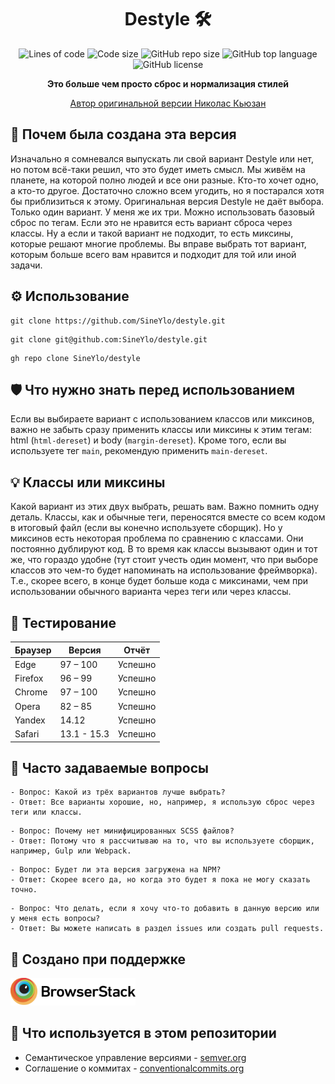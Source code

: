 <h1 align="center">Destyle 🛠</h1>

<p align="center">
  <img src="https://img.shields.io/tokei/lines/github/sineylo/destyle?color=6CBA41&style=for-the-badge" alt="Lines of code">
  <img src="https://img.shields.io/github/languages/code-size/SineYlo/destyle?color=6CBA41&style=for-the-badge" alt="Code size">
  <img src="https://img.shields.io/github/repo-size/SineYlo/destyle?color=6CBA41&style=for-the-badge" alt="GitHub repo size">
  <img src="https://img.shields.io/github/languages/top/SineYlo/destyle?color=6CBA41&style=for-the-badge" alt="GitHub top language">
  <img src="https://img.shields.io/github/license/SineYlo/destyle?color=6CBA41&style=for-the-badge" alt="GitHub license">
</p>

<p align="center">
  <b>Это больше чем просто сброс и нормализация стилей</b>
</p>

<p align="center">
  <a href="https://github.com/nicolas-cusan/destyle.css">Автор оригинальной версии Николас Кьюзан</a>
</p>

## 🌠 Почем была создана эта версия
Изначально я сомневался выпускать ли свой вариант Destyle или нет, но потом всё-таки решил, что это будет иметь смысл. Мы живём на планете, на которой полно людей и все они разные. Кто-то хочет одно, а кто-то другое. Достаточно сложно всем угодить, но я постарался хотя бы приблизиться к этому. Оригинальная версия Destyle не даёт выбора. Только один вариант. У меня же их три. Можно использовать базовый сброс по тегам. Если это не нравится есть вариант сброса через классы. Ну а если и такой вариант не подходит, то есть миксины, которые решают многие проблемы. Вы вправе выбрать тот вариант, которым больше всего вам нравится и подходит для той или иной задачи.

## ⚙️ Использование
```
git clone https://github.com/SineYlo/destyle.git
```
```
git clone git@github.com:SineYlo/destyle.git
```
```
gh repo clone SineYlo/destyle
```

## 🛡 Что нужно знать перед использованием
Если вы выбираете вариант с использованием классов или миксинов, важно не забыть сразу применить классы или миксины к этим тегам: html (`html-dereset`) и body (`margin-dereset`). Кроме того, если вы используете тег `main`, рекомендую применить `main-dereset`.

## 💡 Классы или миксины
Какой вариант из этих двух выбрать, решать вам. Важно помнить одну деталь. Классы, как и обычные теги, переносятся вместе со всем кодом в итоговый файл (если вы конечно используете сборщик). Но у миксинов есть некоторая проблема по сравнению с классами. Они постоянно дублируют код. В то время как классы вызывают один и тот же, что гораздо удобне (тут стоит учесть один момент, что при выборе классов это чем-то будет напоминать на использование фреймворка). Т.е., скорее всего, в конце будет больше кода с миксинами, чем при использовании обычного варианта через теги или через классы.

## 🚀 Тестирование

| Браузер | Версия      | Отчёт   |
|---------|-------------|---------|
| Edge    | 97 – 100    | Успешно |
| Firefox | 96 – 99     | Успешно |
| Chrome  | 97 – 100    | Успешно |
| Opera   | 82 – 85     | Успешно |
| Yandex  | 14.12       | Успешно |
| Safari  | 13.1 - 15.3 | Успешно |

## 🔑 Часто задаваемые вопросы
```
- Вопрос: Какой из трёх вариантов лучше выбрать?
- Ответ: Все варианты хорошие, но, например, я использую сброс через теги или классы.
```
```
- Вопрос: Почему нет минифицированных SCSS файлов?
- Ответ: Потому что я рассчитываю на то, что вы используете сборщик, например, Gulp или Webpack.
```
```
- Вопрос: Будет ли эта версия загружена на NPM?
- Ответ: Скорее всего да, но когда это будет я пока не могу сказать точно.
```
```
- Вопрос: Что делать, если я хочу что-то добавить в данную версию или у меня есть вопросы?
- Ответ: Вы можете написать в раздел issues или создать pull requests.
```

## 🔱 Создано при поддержке

<a href="https://www.browserstack.com">
  <img src="temp/Browserstack-logo.svg?sanitize=false" width="200" alt="browserstack">
</a> 

## 📃 Что используется в этом репозитории
- Семантическое управление версиями - [semver.org](https://semver.org)
- Соглашение о коммитах - [conventionalcommits.org](https://www.conventionalcommits.org/ru/v1.0.0/)

